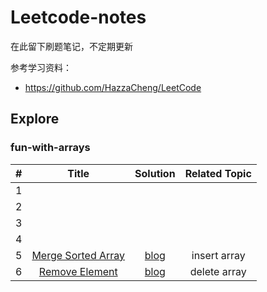 # Leetcode-notes

在此留下刷题笔记，不定期更新

参考学习资料：
* https://github.com/HazzaCheng/LeetCode



## Explore

### fun-with-arrays

|  #   |                            Title                             |                           Solution                           | Related Topic |
| :--: | :----------------------------------------------------------: | :----------------------------------------------------------: | :-----------: |
|  1   |                                                              |                                                              |               |
|  2   |                                                              |                                                              |               |
|  3   |                                                              |                                                              |               |
|  4   |                                                              |                                                              |               |
|  5   | [Merge Sorted Array](https://leetcode.com/explore/learn/card/fun-with-arrays/525/inserting-items-into-an-array/3253/) | [blog](https://github.com/Ruiskey/Leetcode-notes/blob/master/Blog/Merge%20Sorted%20Array.md) | insert array  |
|  6   | [Remove Element](https://leetcode.com/explore/learn/card/fun-with-arrays/526/deleting-items-from-an-array/3247/) | [blog](https://github.com/Ruiskey/Leetcode-notes/blob/master/Blog/Remove%20Element.md  ) | delete array  |

